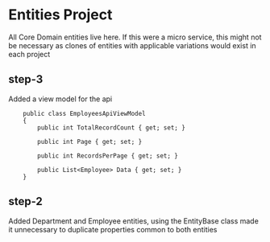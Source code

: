 ﻿# Entities Project
All Core Domain entities live here. If this were a micro service, this might not be necessary as clones of 
entities with applicable variations would exist in each project

## step-3
Added a view model for the api
```
    public class EmployeesApiViewModel
    {
        public int TotalRecordCount { get; set; }

        public int Page { get; set; }

        public int RecordsPerPage { get; set; }

        public List<Employee> Data { get; set; }
    }
```
## step-2
Added Department and Employee entities, using the EntityBase class made it unnecessary to duplicate properties common
to both entities